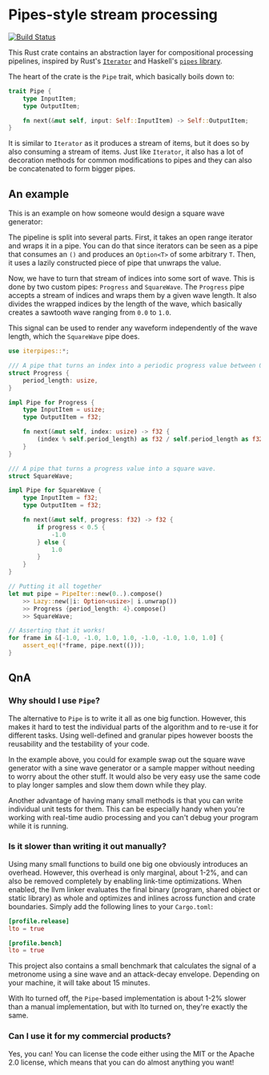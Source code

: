 # Pipes-style stream processing

[![Build Status](https://travis-ci.com/Janonard/pipes.svg?branch=master)](https://travis-ci.com/Janonard/pipes)

This Rust crate contains an abstraction layer for compositional processing pipelines, inspired by Rust's [`Iterator`](https://doc.rust-lang.org/stable/std/iter/trait.Iterator.html) and Haskell's [`pipes` library](https://hackage.haskell.org/package/pipes).

The heart of the crate is the `Pipe` trait, which basically boils down to:
``` rs
trait Pipe {
    type InputItem;
    type OutputItem;

    fn next(&mut self, input: Self::InputItem) -> Self::OutputItem;
}
```
It is similar to `Iterator` as it produces a stream of items, but it does so by also consuming a stream of items. Just like `Iterator`, it also has a lot of decoration methods for common modifications to pipes and they can also be concatenated to form bigger pipes.

## An example

This is an example on how someone would design a square wave generator:

The pipeline is split into several parts. First, it takes an open range iterator and wraps it in a pipe. You can do that since iterators can be seen as a pipe that consumes an `()` and produces an `Option<T>` of some arbitrary `T`. Then, it uses a lazily constructed piece of pipe that unwraps the value.

Now, we have to turn that stream of indices into some sort of wave. This is done by two custom pipes: `Progress` and `SquareWave`. The `Progress` pipe accepts a stream of indices and wraps them by a given wave length. It also divides the wrapped indices by the length of the wave, which basically creates a sawtooth wave ranging from `0.0` to `1.0`.

This signal can be used to render any waveform independently of the wave length, which the `SquareWave` pipe does.

``` rs
use iterpipes::*;

/// A pipe that turns an index into a periodic progress value between 0.0 and 1.0.
struct Progress {
    period_length: usize,
}

impl Pipe for Progress {
    type InputItem = usize;
    type OutputItem = f32;

    fn next(&mut self, index: usize) -> f32 {
        (index % self.period_length) as f32 / self.period_length as f32
    }
}

/// A pipe that turns a progress value into a square wave.
struct SquareWave;

impl Pipe for SquareWave {
    type InputItem = f32;
    type OutputItem = f32;

    fn next(&mut self, progress: f32) -> f32 {
        if progress < 0.5 {
            -1.0
        } else {
            1.0
        }
    }
}

// Putting it all together
let mut pipe = PipeIter::new(0..).compose()
    >> Lazy::new(|i: Option<usize>| i.unwrap())
    >> Progress {period_length: 4}.compose()
    >> SquareWave;

// Asserting that it works!
for frame in &[-1.0, -1.0, 1.0, 1.0, -1.0, -1.0, 1.0, 1.0] {
    assert_eq!(*frame, pipe.next(()));
}
```

## QnA

### Why should I use `Pipe`?

The alternative to `Pipe` is to write it all as one big function. However, this makes it hard to test the individual parts of the algorithm and to re-use it for different tasks. Using well-defined and granular pipes however boosts the reusability and the testability of your code.

In the example above, you could for example swap out the square wave generator with a sine wave generator or a sample mapper without needing to worry about the other stuff. It would also be very easy use the same code to play longer samples and slow them down while they play.

Another advantage of having many small methods is that you can write individual unit tests for them. This can be especially handy when you're working with real-time audio processing and you can't debug your program while it is running.

### Is it slower than writing it out manually?

Using many small functions to build one big one obviously introduces an overhead. However, this overhead is only marginal, about 1-2%, and can also be removed completely by enabling link-time optimizations. When enabled, the llvm linker evaluates the final binary (program, shared object or static library) as whole and optimizes and inlines across function and crate boundaries. Simply add the following lines to your `Cargo.toml`:

``` toml
[profile.release]
lto = true

[profile.bench]
lto = true
```

This project also contains a small benchmark that calculates the signal of a metronome using a sine wave and an attack-decay envelope. Depending on your machine, it will take about 15 minutes.

With lto turned off, the `Pipe`-based implementation is about 1-2% slower than a manual implementation, but with lto turned on, they're exactly the same.

### Can I use it for my commercial products?

Yes, you can! You can license the code either using the MIT or the Apache 2.0 license, which means that you can do almost anything you want!